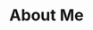 ---
layout: layouts/post.njk
title: About Me
templateClass: tmpl-post
eleventyNavigation:
  key: About Me
  order: 3
---